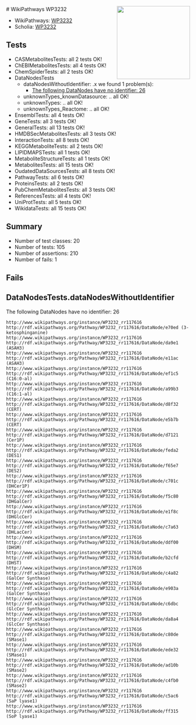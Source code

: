 <img style="float: right; width: 200px" src="https://upload.wikimedia.org/wikipedia/commons/thumb/8/83/Wplogo_with_text_500.png/640px-Wplogo_with_text_500.png" />
# WikiPathways WP3232

* WikiPathways: [WP3232](https://new.wikipathways.org/pathways/WP3232)
* Scholia: [WP3232](https://scholia.toolforge.org/wikipathways/WP3232)
## Tests
* CASMetabolitesTests: all 2 tests OK!
* ChEBIMetabolitesTests: all 4 tests OK!
* ChemSpiderTests: all 2 tests OK!
* DataNodesTests
    * dataNodesWithoutIdentifier: .x we found 1 problem(s):
        * [The following DataNodes have no identifier: 26](#8792c4b5)
    * unknownTypes_knownDatasource: .. all OK!
    * unknownTypes: .. all OK!
    * unknownTypes_Reactome: .. all OK!
* EnsemblTests: all 4 tests OK!
* GeneTests: all 3 tests OK!
* GeneralTests: all 13 tests OK!
* HMDBSecMetabolitesTests: all 3 tests OK!
* InteractionTests: all 8 tests OK!
* KEGGMetaboliteTests: all 2 tests OK!
* LIPIDMAPSTests: all 1 tests OK!
* MetaboliteStructureTests: all 1 tests OK!
* MetabolitesTests: all 15 tests OK!
* OudatedDataSourcesTests: all 8 tests OK!
* PathwayTests: all 6 tests OK!
* ProteinsTests: all 2 tests OK!
* PubChemMetabolitesTests: all 3 tests OK!
* ReferencesTests: all 4 tests OK!
* UniProtTests: all 5 tests OK!
* WikidataTests: all 15 tests OK!


## Summary

* Number of test classes: 20
* Number of tests: 105
* Number of assertions: 210
* Number of fails: 1

## Fails

<a name="8792c4b5" />

## DataNodesTests.dataNodesWithoutIdentifier

The following DataNodes have no identifier: 26
```
http://www.wikipathways.org/instance/WP3232_rr117616 http://rdf.wikipathways.org/Pathway/WP3232_rr117616/DataNode/e70ed (3-ketosphinganine)
http://www.wikipathways.org/instance/WP3232_rr117616 http://rdf.wikipathways.org/Pathway/WP3232_rr117616/DataNode/da9e1 (ASAH3)
http://www.wikipathways.org/instance/WP3232_rr117616 http://rdf.wikipathways.org/Pathway/WP3232_rr117616/DataNode/e11ac (ASAH3)
http://www.wikipathways.org/instance/WP3232_rr117616 http://rdf.wikipathways.org/Pathway/WP3232_rr117616/DataNode/ef1c5 (C16:0-al)
http://www.wikipathways.org/instance/WP3232_rr117616 http://rdf.wikipathways.org/Pathway/WP3232_rr117616/DataNode/a99b3 (C16:1-al)
http://www.wikipathways.org/instance/WP3232_rr117616 http://rdf.wikipathways.org/Pathway/WP3232_rr117616/DataNode/d8f32 (CERT)
http://www.wikipathways.org/instance/WP3232_rr117616 http://rdf.wikipathways.org/Pathway/WP3232_rr117616/DataNode/e5b7b (CERT)
http://www.wikipathways.org/instance/WP3232_rr117616 http://rdf.wikipathways.org/Pathway/WP3232_rr117616/DataNode/d7121 (Cer1P)
http://www.wikipathways.org/instance/WP3232_rr117616 http://rdf.wikipathways.org/Pathway/WP3232_rr117616/DataNode/feda2 (DES1)
http://www.wikipathways.org/instance/WP3232_rr117616 http://rdf.wikipathways.org/Pathway/WP3232_rr117616/DataNode/f65e7 (DES2)
http://www.wikipathways.org/instance/WP3232_rr117616 http://rdf.wikipathways.org/Pathway/WP3232_rr117616/DataNode/c701c (DHCer1P)
http://www.wikipathways.org/instance/WP3232_rr117616 http://rdf.wikipathways.org/Pathway/WP3232_rr117616/DataNode/f5c80 (DHGalCer)
http://www.wikipathways.org/instance/WP3232_rr117616 http://rdf.wikipathways.org/Pathway/WP3232_rr117616/DataNode/e1f8c (DHGlcCer)
http://www.wikipathways.org/instance/WP3232_rr117616 http://rdf.wikipathways.org/Pathway/WP3232_rr117616/DataNode/c7a63 (DHLacCer)
http://www.wikipathways.org/instance/WP3232_rr117616 http://rdf.wikipathways.org/Pathway/WP3232_rr117616/DataNode/ddf00 (DHSM)
http://www.wikipathways.org/instance/WP3232_rr117616 http://rdf.wikipathways.org/Pathway/WP3232_rr117616/DataNode/b2cfd (DHST)
http://www.wikipathways.org/instance/WP3232_rr117616 http://rdf.wikipathways.org/Pathway/WP3232_rr117616/DataNode/c4a82 (GalCer Synthase)
http://www.wikipathways.org/instance/WP3232_rr117616 http://rdf.wikipathways.org/Pathway/WP3232_rr117616/DataNode/e903a (GalCer Synthase)
http://www.wikipathways.org/instance/WP3232_rr117616 http://rdf.wikipathways.org/Pathway/WP3232_rr117616/DataNode/c6dbc (GlcCer Synthase)
http://www.wikipathways.org/instance/WP3232_rr117616 http://rdf.wikipathways.org/Pathway/WP3232_rr117616/DataNode/da8a4 (GlcCer Synthase)
http://www.wikipathways.org/instance/WP3232_rr117616 http://rdf.wikipathways.org/Pathway/WP3232_rr117616/DataNode/c80de (SMase1)
http://www.wikipathways.org/instance/WP3232_rr117616 http://rdf.wikipathways.org/Pathway/WP3232_rr117616/DataNode/ede32 (SMase1)
http://www.wikipathways.org/instance/WP3232_rr117616 http://rdf.wikipathways.org/Pathway/WP3232_rr117616/DataNode/ad10b (SMase2)
http://www.wikipathways.org/instance/WP3232_rr117616 http://rdf.wikipathways.org/Pathway/WP3232_rr117616/DataNode/c4fb0 (SMase2)
http://www.wikipathways.org/instance/WP3232_rr117616 http://rdf.wikipathways.org/Pathway/WP3232_rr117616/DataNode/c5ac6 (SaP lyase1)
http://www.wikipathways.org/instance/WP3232_rr117616 http://rdf.wikipathways.org/Pathway/WP3232_rr117616/DataNode/ff315 (SoP lyase1)
```

